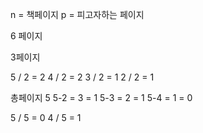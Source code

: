

n = 책페이지
p = 피고자하는 페이지



6 페이지




3페이지

5 / 2 = 2 
4 / 2 = 2
3 / 2 = 1 
2 / 2 = 1


총페이지 5
5-2 = 3 = 1
5-3 = 2  = 1
5-4 = 1 = 0

5 / 5  = 0
4 / 5 = 1
